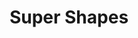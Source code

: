 ---
title: Super Shapes
course: Advanced CSS & JS
img: /assets/img/super-shapes.jpg
img_alt: Screengrab of the Super Shapes website
external_url: https://super-shapes-72.superhi.com/
---